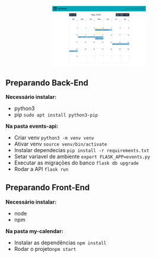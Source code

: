 <div align="center">
  <img src="/image.png" style="width: 50%; max-width: 640px;">
</div>

## Preparando Back-End

**Necessário instalar:**

* python3
* pip `sudo apt install python3-pip`

**Na pasta events-api:**

* Criar venv `python3 -m venv venv`
* Ativar venv `source venv/bin/activate`
* Instalar dependecias `pip install -r requirements.txt`
* Setar variavel de ambiente `export FLASK_APP=events.py`
* Executar as migrações do banco `flask db upgrade`
* Rodar a API `flask run`

## Preparando Front-End

**Necessário instalar:**

* node
* npm

**Na pasta my-calendar:**

* Instalar as dependências `npm install`
* Rodar o projeto`npm start`
